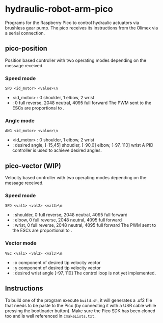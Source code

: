 # hydraulic-robot-arm-pico

Programs for the Raspberry Pico to control hydraulic actuators via brushless gear pump. The pico receives its instructions from the Olimex via a serial connection.

## pico-position

Position based controller with two operating modes depending on the message received.

### Speed mode
```
SPD <id_motor> <value>\n
```
  * <id_motor> : 0 shoulder, 1 elbow, 2 wrist
  * <value> : 0 full reverse, 2048 neutral, 4095 full forward
The PWM sent to the ESCs are proportional to <value>.

### Angle mode
```
ANG <id_motor> <value>\n
```
  * <id_motor> : 0 shoulder, 1 elbow, 2 wrist
  * <value> : desired angle, [-15,45] shoudler, [-90,0] elbow, [-97, 110] wrist
A PID controller is used to achieve desired angles.



## pico-vector (WIP)

Velocity based controller with two operating modes depending on the message received.

### Speed mode
```
SPD <val1> <val2> <val3>\n
```
  * <val1> : shoulder, 0 full reverse, 2048 neutral, 4095 full forward
  * <val2> : elbow, 0 full reverse, 2048 neutral, 4095 full forward
  * <val3> : wrist, 0 full reverse, 2048 neutral, 4095 full forward
The PWM sent to the ESCs are proportional to <vali>.

### Vector mode
```
VEC <val1> <val2> <val3>\n
```
  * <val1> : x component of desired tip velocity vector
  * <val2> : y component of desired tip velocity vector
  * <val3> : desired wrist angle [-97, 110]
The control loop is not yet implemented.



## Instructions

To build one of the program execute ```build.sh```, it will generates a .uf2 file that needs to be paste to the Pico (by connecting it with a USB cable while pressing the bootloader button).
Make sure the Pico SDK has been cloned too and is well referenced in ```CmakeLists.txt```.
